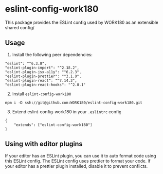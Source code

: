 # eslint-config-work180

This package provides the ESLint config used by WORK180 as an extensible shared config/

## Usage

1) Install the following peer dependencies:
```
"eslint": "^6.3.0",
"eslint-plugin-import": "^2.18.2",
"eslint-plugin-jsx-a11y": "^6.2.3",
"eslint-plugin-prettier": "^3.1.0",
"eslint-plugin-react": "^7.14.3",
"eslint-plugin-react-hooks": "^2.0.1"
```

2) Install `eslint-config-work180`
```
npm i -D ssh://git@github.com:WORK180/eslint-config-work180.git
```

3) Extend eslint-config-work180 in your `.eslintrc` config
```
{
    "extends": ["eslint-config-work180"]
}
```

## Using with editor plugins
If your editor has an ESLint plugin, you can use it to auto format code using this ESLint config.
The ESLint config uses prettier to format your code. If your editor has a prettier plugin installed, disable it to prevent conflicts.

